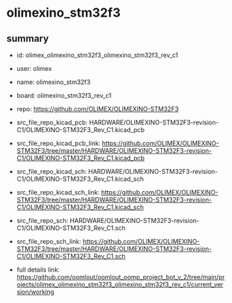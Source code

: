 # olimexino_stm32f3
 
## summary 
* id: olimex_olimexino_stm32f3_olimexino_stm32f3_rev_c1
* user: olimex
* name: olimexino_stm32f3
* board: olimexino_stm32f3_rev_c1
* repo: https://github.com/OLIMEX/OLIMEXINO-STM32F3
* src_file_repo_kicad_pcb: HARDWARE/OLIMEXINO-STM32F3-revision-C1/OLIMEXINO-STM32F3_Rev_C1.kicad_pcb
* src_file_repo_kicad_pcb_link: https://github.com/OLIMEX/OLIMEXINO-STM32F3/tree/master/HARDWARE/OLIMEXINO-STM32F3-revision-C1/OLIMEXINO-STM32F3_Rev_C1.kicad_pcb
* src_file_repo_kicad_sch: HARDWARE/OLIMEXINO-STM32F3-revision-C1/OLIMEXINO-STM32F3_Rev_C1.kicad_sch
* src_file_repo_kicad_sch_link: https://github.com/OLIMEX/OLIMEXINO-STM32F3/tree/master/HARDWARE/OLIMEXINO-STM32F3-revision-C1/OLIMEXINO-STM32F3_Rev_C1.kicad_sch

* src_file_repo_sch: HARDWARE/OLIMEXINO-STM32F3-revision-C1/OLIMEXINO-STM32F3_Rev_C1.sch
* src_file_repo_sch_link: https://github.com/OLIMEX/OLIMEXINO-STM32F3/tree/master/HARDWARE/OLIMEXINO-STM32F3-revision-C1/OLIMEXINO-STM32F3_Rev_C1.sch
* full details link: https://github.com/oomlout/oomlout_oomp_project_bot_v_2/tree/main/projects/olimex_olimexino_stm32f3_olimexino_stm32f3_rev_c1/current_version/working  







